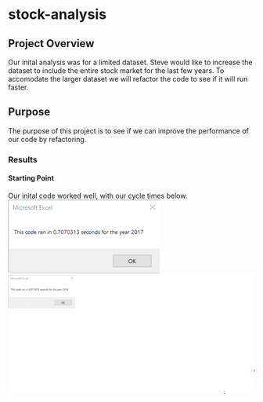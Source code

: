 # stock-analysis

## Project Overview

Our inital analysis was for a limited dataset. Steve would like to increase the dataset to include the entire stock market for the last few years. To accomodate the larger dataset we will refactor the code to see if it will run faster.
## Purpose
The purpose of this project is to see if we can improve the performance of our code by refactoring.

### Results
#### Starting Point
Our inital code worked well, with our cycle times below.
![Inital 2017 process time](Resources/All_Stocks_Analysis_2017.png)
![Initial 2018 process time](Resources/All_Stocks_Analysis_2018.png)
